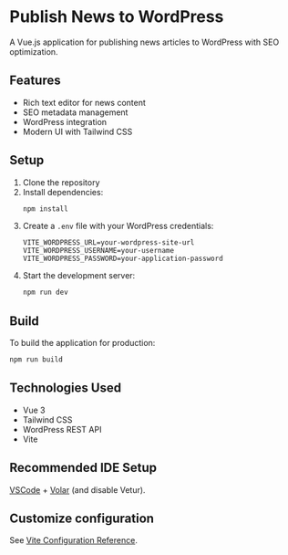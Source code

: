 # Publish News to WordPress

A Vue.js application for publishing news articles to WordPress with SEO optimization.

## Features

- Rich text editor for news content
- SEO metadata management
- WordPress integration
- Modern UI with Tailwind CSS

## Setup

1. Clone the repository
2. Install dependencies:
   ```bash
   npm install
   ```
3. Create a `.env` file with your WordPress credentials:
   ```
   VITE_WORDPRESS_URL=your-wordpress-site-url
   VITE_WORDPRESS_USERNAME=your-username
   VITE_WORDPRESS_PASSWORD=your-application-password
   ```
4. Start the development server:
   ```bash
   npm run dev
   ```

## Build

To build the application for production:

```bash
npm run build
```

## Technologies Used

- Vue 3
- Tailwind CSS
- WordPress REST API
- Vite

## Recommended IDE Setup

[VSCode](https://code.visualstudio.com/) + [Volar](https://marketplace.visualstudio.com/items?itemName=Vue.volar) (and disable Vetur).

## Customize configuration

See [Vite Configuration Reference](https://vite.dev/config/).
